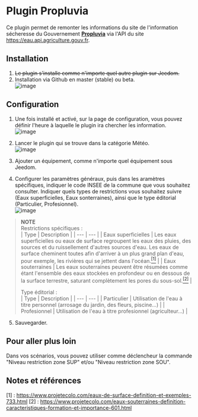 # Plugin Propluvia

Ce plugin permet de remonter les informations du site de l'information sécheresse du Gouvernement [**Propluvia**](https://propluvia.developpement-durable.gouv.fr/propluviapublic/recherche-particulier) via l'API du site https://eau.api.agriculture.gouv.fr.

## Installation
1. ~~Le plugin s'installe comme n'importe quel autre plugin sur Jeedom.~~<br/>
1. Installation via Github en master (stable) ou beta.<br/>
![image](https://github.com/OUARZA/Propluvia/assets/34892335/97107a01-c29e-48a7-bd77-9ca6cb0f65e9)


## Configuration
1. Une fois installé et activé, sur la page de configuration, vous pouvez définir l'heure à laquelle le plugin ira chercher les information.<br/>
![image](https://github.com/OUARZA/Propluvia/assets/34892335/84857d98-5694-40d4-ad00-e04770220738)

2. Lancer le plugin qui se trouve dans la catégorie Météo.<br/>
![image](https://github.com/OUARZA/Propluvia/assets/34892335/0db2b09b-a0c6-48fc-99f1-9fa58c3ad5da)

3. Ajouter un équipement, comme n'importe quel équipement sous Jeedom.  
4. Configurer les paramètres généraux, puis dans les aramètres spécifiques, indiquer le code INSEE de la commune que vous souhaitez consulter. Indiquer quels types de restrictions vous souhaitez suivre (Eaux superficielles, Eaux sonterraines), ainsi que le type éditorial (Particulier, Profesionnel).  
![image](https://github.com/OUARZA/Propluvia/assets/34892335/ddf81407-3b43-45c3-b67f-301f38e4e514)

>**NOTE**  
>Restrictions spécifiques :  
>| Type | Description |
>| --- | --- |
>| Eaux superficielles | Les eaux superficielles ou eaux de surface regroupent les eaux des pluies, des sources et du ruissellement d'autres sources d'eau. Les eaux de surface cheminent toutes afin d'arriver à un plus grand plan d'eau, pour exemple, les rivières qui se jettent dans l'océan.[<sup>[1]</sup>](#notes-et-références) |
>| Eaux souterraines | Les eaux souterraines peuvent être résumées comme étant l'ensemble des eaux stockées en profondeur ou en dessous de la surface terrestre, saturant complètement les pores du sous-sol.[<sup>[2]</sup>](#notes-et-références) |
>
>Type éditorial :  
>| Type | Description |
>| --- | --- |
>| Particulier | Utilisation de l'eau à titre personnel (arrosage du jardin, des fleurs, piscine...) |
>| Profesionnel | Utilisation de l'eau à titre profesionnel (agriculteur...) |

5. Sauvegarder.

## Pour aller plus loin
Dans vos scénarios, vous pouvez utiliser comme déclencheur la commande "Niveau restriction zone SUP" et/ou "Niveau restriction zone SOU".


## Notes et références
[1] : https://www.projetecolo.com/eaux-de-surface-definition-et-exemples-733.html
[2] : https://www.projetecolo.com/eaux-souterraines-definition-caracteristiques-formation-et-importance-601.html
